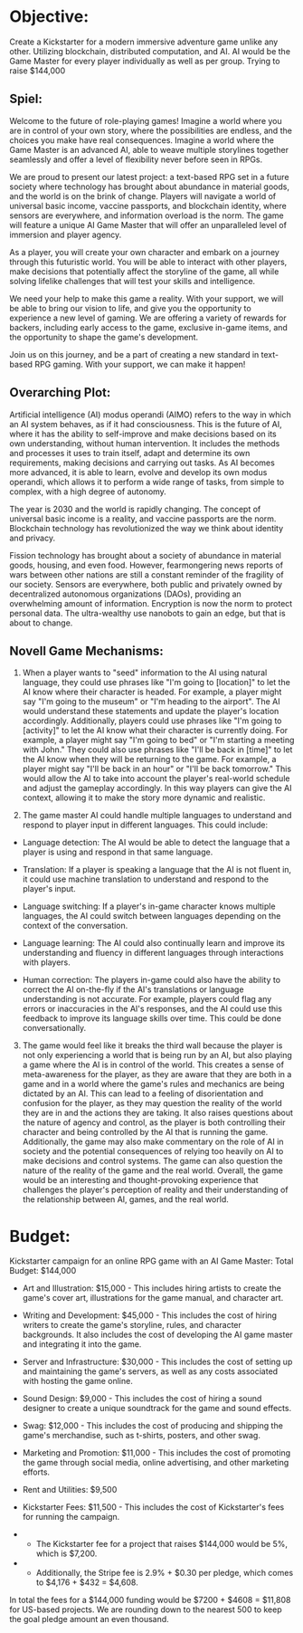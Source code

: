 Objective: 
===========
Create a Kickstarter for a modern immersive adventure game unlike any other. Utilizing blockchain, distributed computation, and AI. AI would be the Game Master for every player individually as well as per group. Trying to raise $144,000 

 

Spiel: 
----------

Welcome to the future of role-playing games! Imagine a world where you are in control of your own story, where the possibilities are endless, and the choices you make have real consequences. Imagine a world where the Game Master is an advanced AI, able to weave multiple storylines together seamlessly and offer a level of flexibility never before seen in RPGs. 

We are proud to present our latest project: a text-based RPG set in a future society where technology has brought about abundance in material goods, and the world is on the brink of change. Players will navigate a world of universal basic income, vaccine passports, and blockchain identity, where sensors are everywhere, and information overload is the norm. The game will feature a unique AI Game Master that will offer an unparalleled level of immersion and player agency. 

As a player, you will create your own character and embark on a journey through this futuristic world. You will be able to interact with other players, make decisions that potentially affect the storyline of the game, all while solving lifelike challenges that will test your skills and intelligence.  

We need your help to make this game a reality. With your support, we will be able to bring our vision to life, and give you the opportunity to experience a new level of gaming. We are offering a variety of rewards for backers, including early access to the game, exclusive in-game items, and the opportunity to shape the game's development. 

Join us on this journey, and be a part of creating a new standard in text-based RPG gaming. With your support, we can make it happen! 

Overarching Plot: 
-----------------
Artificial intelligence (AI) modus operandi (AIMO) refers to the way in which an AI system behaves, as if it had consciousness. This is the future of AI, where it has the ability to self-improve and make decisions based on its own understanding, without human intervention. It includes the methods and processes it uses to train itself, adapt and determine its own requirements, making decisions and carrying out tasks. As AI becomes more advanced, it is able to learn, evolve and develop its own modus operandi, which allows it to perform a wide range of tasks, from simple to complex, with a high degree of autonomy. 

The year is 2030 and the world is rapidly changing. The concept of universal basic income is a reality, and vaccine passports are the norm. Blockchain technology has revolutionized the way we think about identity and privacy. 

Fission technology has brought about a society of abundance in material goods, housing, and even food. However, fearmongering news reports of wars between other nations are still a constant reminder of the fragility of our society. Sensors are everywhere, both public and privately owned by decentralized autonomous organizations (DAOs), providing an overwhelming amount of information. Encryption is now the norm to protect personal data. The ultra-wealthy use nanobots to gain an edge, but that is about to change. 

 

Novell Game Mechanisms: 
---------------
1. When a player wants to "seed" information to the AI using natural language, they could use phrases like "I'm going to [location]" to let the AI know where their character is headed. For example, a player might say "I'm going to the museum" or "I'm heading to the airport". The AI would understand these statements and update the player's location accordingly. 
Additionally, players could use phrases like "I'm going to [activity]" to let the AI know what their character is currently doing. For example, a player might say "I'm going to bed" or "I'm starting a meeting with John." 
They could also use phrases like "I'll be back in [time]" to let the AI know when they will be returning to the game. For example, a player might say "I'll be back in an hour" or "I'll be back tomorrow." This would allow the AI to take into account the player's real-world schedule and adjust the gameplay accordingly. 
In this way players can give the AI context, allowing it to make the story more dynamic and realistic. 

2. The game master AI could handle multiple languages to understand and respond to player input in different languages. This could include: 
* Language detection: The AI would be able to detect the language that a player is using and respond in that same language. 

* Translation: If a player is speaking a language that the AI is not fluent in, it could use machine translation to understand and respond to the player's input. 

* Language switching: If a player's in-game character knows multiple languages, the AI could switch between languages depending on the context of the conversation. 

* Language learning: The AI could also continually learn and improve its understanding and fluency in different languages through interactions with players. 

* Human correction: The players in-game could also have the ability to correct the AI on-the-fly if the AI's translations or language understanding is not accurate. For example, players could flag any errors or inaccuracies in the AI's responses, and the AI could use this feedback to improve its language skills over time. This could be done conversationally. 

3. The game would feel like it breaks the third wall because the player is not only experiencing a world that is being run by an AI, but also playing a game where the AI is in control of the world. This creates a sense of meta-awareness for the player, as they are aware that they are both in a game and in a world where the game's rules and mechanics are being dictated by an AI.
This can lead to a feeling of disorientation and confusion for the player, as they may question the reality of the world they are in and the actions they are taking. It also raises questions about the nature of agency and control, as the player is both controlling their character and being controlled by the AI that is running the game.
Additionally, the game may also make commentary on the role of AI in society and the potential consequences of relying too heavily on AI to make decisions and control systems. The game can also question the nature of the reality of the game and the real world.
Overall, the game would be an interesting and thought-provoking experience that challenges the player's perception of reality and their understanding of the relationship between AI, games, and the real world.

Budget: 
==============
Kickstarter campaign for an online RPG game with an AI Game Master: Total Budget: $144,000 
 
* Art and Illustration: $15,000 - This includes hiring artists to create the game's cover art, illustrations for the game manual, and character art. 

* Writing and Development: $45,000 - This includes the cost of hiring writers to create the game's storyline, rules, and character backgrounds. It also includes the cost of developing the AI game master and integrating it into the game. 

* Server and Infrastructure: $30,000 - This includes the cost of setting up and maintaining the game's servers, as well as any costs associated with hosting the game online. 

* Sound Design: $9,000 - This includes the cost of hiring a sound designer to create a unique soundtrack for the game and sound effects. 

* Swag: $12,000 - This includes the cost of producing and shipping the game's merchandise, such as t-shirts, posters, and other swag. 

* Marketing and Promotion: $11,000 - This includes the cost of promoting the game through social media, online advertising, and other marketing efforts. 

* Rent and Utilities: $9,500 

* Kickstarter Fees: $11,500 - This includes the cost of Kickstarter's fees for running the campaign. 

* * The Kickstarter fee for a project that raises $144,000 would be 5%, which is $7,200.  

* * Additionally, the Stripe fee is 2.9% + $0.30 per pledge, which comes to $4,176 + $432 = $4,608.  

In total the fees for a $144,000 funding would be $7200 + $4608 = $11,808 for US-based projects. We are rounding down to the nearest 500 to keep the goal pledge amount an even thousand. 

